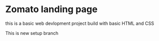 # Zomato landing page

this is a basic web devlopment project build with basic HTML and CSS

This is new setup branch
